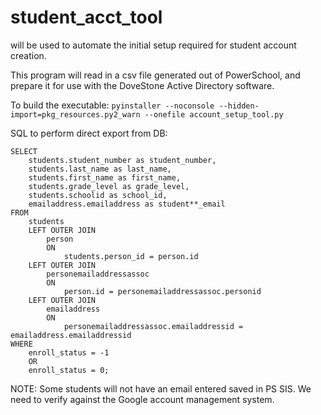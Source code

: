 # student_acct_tool

will be used to automate the initial setup required for student account creation. 

This program will read in a csv file generated out of PowerSchool, 
and prepare it for use with the DoveStone Active Directory software. 

To build the executable: 
`pyinstaller --noconsole --hidden-import=pkg_resources.py2_warn --onefile account_setup_tool.py`


SQL to perform direct export from DB:
```
SELECT
    students.student_number as student_number,
    students.last_name as last_name,
    students.first_name as first_name,
    students.grade_level as grade_level,
    students.schoolid as school_id,
    emailaddress.emailaddress as student**_email
FROM 
    students
    LEFT OUTER JOIN
        person
        ON 
            students.person_id = person.id
    LEFT OUTER JOIN 
        personemailaddressassoc
        ON 
            person.id = personemailaddressassoc.personid
    LEFT OUTER JOIN 
        emailaddress
        ON
            personemailaddressassoc.emailaddressid = emailaddress.emailaddressid
WHERE 
    enroll_status = -1 
    OR
    enroll_status = 0;
```

NOTE: Some students will not have an email entered saved in PS SIS.
We need to verify against the Google account management system.

